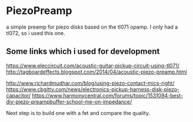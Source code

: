 # PiezoPreamp
a simple preamp for piezo disks based on the tl071 opamp.
I only had a tl072, so i used this one.

## Some links which i used for development
https://www.eleccircuit.com/acoustic-guitar-pickup-circuit-using-tl071/
http://tagboardeffects.blogspot.com/2014/04/acoustic-piezo-preamp.html

http://www.richardmudhar.com/blog/using-piezo-contact-mics-right/
https://www.cbgitty.com/news/electronics-pickup-harness-disk-piezo-capacitor/
https://www.harmonycentral.com/forums/topic/1531094-best-diy-piezo-preampbuffer-school-me-on-impedance/

Next step is to build one with a fet and compare the quality.
